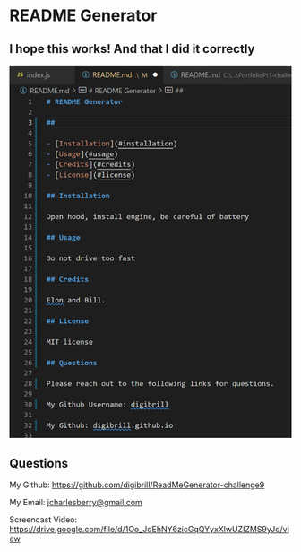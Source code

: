 # README Generator

## I hope this works! And that I did it correctly
      
![portfolio demo](./Assets/images/screenshot.png)
     
## Questions
      
My Github: https://github.com/digibrill/ReadMeGenerator-challenge9
      
My Email: jcharlesberry@gmail.com

Screencast Video: https://drive.google.com/file/d/1Oo_JdEhNY6zicGqQYyxXlwUZIZMS9yJd/view